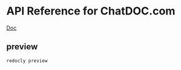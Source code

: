 # API Reference for ChatDOC.com

[Doc](https://api-reference.chatdoc.com/)

## preview

```bash
redocly preview
```